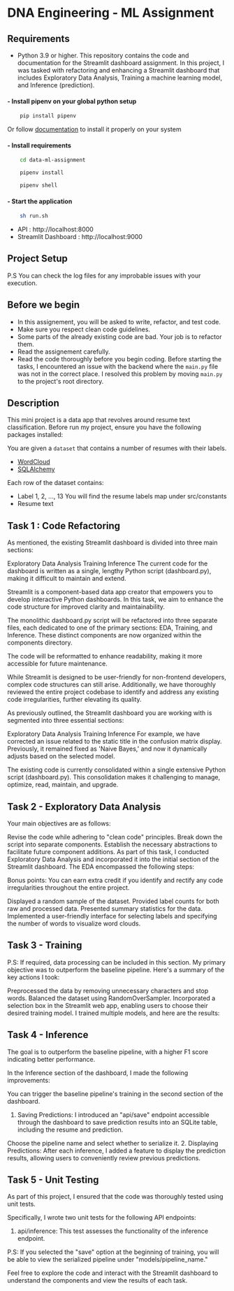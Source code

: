 # DNA Engineering - ML Assignment

## Requirements
- Python 3.9 or higher.
This repository contains the code and documentation for the Streamlit dashboard assignment. In this project, I was tasked with refactoring and enhancing a Streamlit dashboard that includes Exploratory Data Analysis, Training a machine learning model, and Inference (prediction).

#### - Install pipenv on your global python setup
```Python
    pip install pipenv 
```
Or follow [documentation](https://pipenv.pypa.io/en/latest/install/) to install it properly on your system
#### - Install requirements
```sh
    cd data-ml-assignment
```
```Python
    pipenv install
```
```Python
    pipenv shell
```
#### - Start the application
```sh
    sh run.sh
```
- API : http://localhost:8000
- Streamlit Dashboard : http://localhost:9000
## Project Setup

P.S You can check the log files for any improbable issues with your execution.
## Before we begin
- In this assignement, you will be asked to write, refactor, and test code. 
- Make sure you respect clean code guidelines.
- Some parts of the already existing code are bad. Your job is to refactor them.
- Read the assignement carefully.
- Read the code thoroughly before you begin coding.
Before starting the tasks, I encountered an issue with the backend where the `main.py` file was not in the correct place. I resolved this problem by moving `main.py` to the project's root directory.

## Description
This mini project is a data app that revolves around resume text classification.
Before run my project, ensure you have the following packages installed:

You are given a `dataset` that contains a number of resumes with their labels.
- [WordCloud](https://pypi.org/project/wordcloud/)
- [SQLAlchemy](https://pypi.org/project/SQLAlchemy/)

Each row of the dataset contains:
- Label 1, 2, ..., 13 You will find the resume labels map under src/constants
- Resume text
## Task 1 :  Code Refactoring
As mentioned, the existing Streamlit dashboard is divided into three main sections:

Exploratory Data Analysis
Training
Inference
The current code for the dashboard is written as a single, lengthy Python script (dashboard.py), making it difficult to maintain and extend.

Streamlit is a component-based data app creator that empowers you to develop interactive Python dashboards. In this task, we aim to enhance the code structure for improved clarity and maintainability.

The monolithic dashboard.py script will be refactored into three separate files, each dedicated to one of the primary sections: EDA, Training, and Inference. These distinct components are now organized within the components directory.

The code will be reformatted to enhance readability, making it more accessible for future maintenance.

While Streamlit is designed to be user-friendly for non-frontend developers, complex code structures can still arise. Additionally, we have thoroughly reviewed the entire project codebase to identify and address any existing code irregularities, further elevating its quality.

As previously outlined, the Streamlit dashboard you are working with is segmented into three essential sections:

Exploratory Data Analysis
Training
Inference
For example, we have corrected an issue related to the static title in the confusion matrix display. Previously, it remained fixed as 'Naive Bayes,' and now it dynamically adjusts based on the selected model.

The existing code is currently consolidated within a single extensive Python script (dashboard.py). This consolidation makes it challenging to manage, optimize, read, maintain, and upgrade.

## Task 2 - Exploratory Data Analysis
Your main objectives are as follows:

Revise the code while adhering to "clean code" principles.
Break down the script into separate components.
Establish the necessary abstractions to facilitate future component additions.
As part of this task, I conducted Exploratory Data Analysis and incorporated it into the initial section of the Streamlit dashboard. The EDA encompassed the following steps:

Bonus points: You can earn extra credit if you identify and rectify any code irregularities throughout the entire project.

Displayed a random sample of the dataset.
Provided label counts for both raw and processed data.
Presented summary statistics for the data.
Implemented a user-friendly interface for selecting labels and specifying the number of words to visualize word clouds.

## Task 3 - Training

P.S: If required, data processing can be included in this section.
My primary objective was to outperform the baseline pipeline. Here's a summary of the key actions I took:

Preprocessed the data by removing unnecessary characters and stop words.
Balanced the dataset using RandomOverSampler.
Incorporated a selection box in the Streamlit web app, enabling users to choose their desired training model.
I trained multiple models, and here are the results:

## Task 4 - Inference

The goal is to outperform the baseline pipeline, with a higher F1 score indicating better performance.

In the Inference section of the dashboard, I made the following improvements:

You can trigger the baseline pipeline's training in the second section of the dashboard.
1. Saving Predictions:
I introduced an "api/save" endpoint accessible through the dashboard to save prediction results into an SQLite table, including the resume and prediction.

Choose the pipeline name and select whether to serialize it.
2. Displaying Predictions:
After each inference, I added a feature to display the prediction results, allowing users to conveniently review previous predictions.

## Task 5 - Unit Testing
As part of this project, I ensured that the code was thoroughly tested using unit tests.

Specifically, I wrote two unit tests for the following API endpoints:

1. api/inference:
This test assesses the functionality of the inference endpoint.

P.S: If you selected the "save" option at the beginning of training, you will be able to view the serialized pipeline under "models/pipeline_name."

Feel free to explore the code and interact with the Streamlit dashboard to understand the components and view the results of each task.
